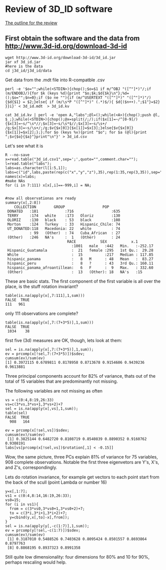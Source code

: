 # Review of 3D_ID software

[The outline for the review](https://github.com/PhrenoID/3dId/blob/master/outline.md)

## First obtain the software and the data from http://www.3d-id.org/download-3d-id
```
wget http://www.3d-id.org/download-3d-id/3d_id.jar
jar xf 3d_id.jar
#here is the data
cd j3d_id/j3d_id/data
```


Get data from the .mdt file into R-compatble .csv

```
perl -e '$o="";while(<STDIN>){chop();$o=$1 if m/^OBJ "([^"]*)"/;if (m/ENDOBJ/){for $k (keys %d){print "$o;$k;$d{$k}\n"};%d=();$o="";$n=0};if ($o ne ""){if (m/^USERTEXT "([^"]*)" "([^"]*)"/){$d{$1} = $2;}else{ if (m/\s*P "([^"]*)" (.*)$/){ $d{($n++).";$1"}=$2} }}i}' < 3d_id.mdt  > 3d_id.kv

cat 3d_id.kv | perl -e 'open A,"labs";@l=();while(<A>){chop();push @l, $_;};while(<STDIN>){chop();@x=split(/;/);if($x[1]=~/^[0-9]/){$x[3]=~s/^\s*//;$x[3]=~s/\s*$//;$x[3]=~s/\s+/ /g;$x[3]=~s/\s+/;/g;$v{$x[0]}{$x[1]}=$x[3];}else{$v{$x[0]}{$x[1]}=$x[2];};};for $o (keys %v){print "$o"; for $a (@l){print ";$v{$o}{$a}"}print"\n"}' > 3d_id.csv
```

Let's see what it is
```
R --no-save
x=read.table("3d_id.csv1",sep=';',quote="",comment.char="");
l=read.table("labs");
labs=as.character(l[1:5,1]);
labs=c("id",labs,paste(rep(c("x","y","z"),35),rep(1:35,rep(3,35)),sep="."));
names(x)=labs;
#make NAs
for (i in 7:111) x[x[,i]==-999,i] = NA;


#now all observationas are ready
summary(x[,2:8])
    COLLECTION        GROUP                 POP     
 DONATED   :181            :716                 :635  
 TERRY     :174   white    :173   Oloriz        :130  
 OLORIZ    :130   black    : 53   black         :108  
 Morton    :124   Turkey   : 33   Hispanic_Chile: 74  
 UT_DONATED:118   Macedonia: 22   white         : 74  
           : 99   (Other)  : 74   Cuba_African  : 27  
 (Other)   :246   NA's     :  1   (Other)       : 24  
                            RACE           SEX           x.1         
                              :1001   male   :442   Min.   :-252.17  
 Hispanic_Guatamala           :  21   female :295   1st Qu.:  29.28  
 White                        :  15          :217   Median : 117.85  
 hispanic_panama              :   8   M      : 48   Mean   :  83.27  
 hispanic_peru                :   8   ?      : 43   3rd Qu.: 160.11  
 hispanic_panama_afroantillean:   6   F      :  9   Max.   : 332.60  
 (Other)                      :  13   (Other): 18   NA's   :15       

```

These are basic stats. The first component of the first variable is
all over the place, is the stuff rotation invariant?


```
table(is.na(apply(x[,7:111],1,sum)))
FALSE  TRUE 
111   961
```
only 111 observations are complete?



```
table(is.na(apply(x[,7:(7+3*5)],1,sum)))
FALSE  TRUE 
 1034    38 
```

first five (3d) measures are OK, though, lets look at them:

```
sel = is.na(apply(x[,7:(7+3*5)],1,sum));
ev = prcomp(x[!sel,7:(7+3*5)])$sdev;
cumsum(ev)/sum(ev)
[1] 0.3972115 0.6789811 0.8178958 0.8713678 0.9154606 0.9439236 0.9613881
```

Three principal components account for 82% of variance, thats out of 
the total of 15 variables that are predominantly not missing.

The following variables are not missing as often
```
vs = c(0:4,8:19,26:33)
vs=c(3*vs,3*vs+1,3*vs+2)+7
sel = is.na(apply(x[,vs],1,sum));
table(sel)
FALSE  TRUE 
  908   164 

ev = prcomp(x[!sel,vs])$sdev;
cumsum(ev)/sum(ev)
 [1] 0.3825144 0.6482720 0.8108719 0.8540839 0.8890352 0.9160762 0.9308191
labs[vs[prcomp(x[!sel,vs])$rotation[,1] < -0.15]]
```
Wow, the same picture, three PCs explain 81% of variance for 75 variables, 908 complete observations. 
Notable the first three eigenvetors are Y's, X's, and Z's, correspondingly. 


Lets do rotation invariance, for example get vectors to each
point start from the back of the scull (point Lambda or number 16)
```
y=x[,1:7];
vs1 = c(0:4,8:14,16:19,26:33);
vs0=15;
for (i in vs1){
  from = c(3*vs0,3*vs0+1,3*vs0+2)+7;
  to = c(3*i,3*i+1,3*i+2)+7;
  y=cbind(y,x[,to]-x[,from]);
}
sel = is.na(apply(y[,-c(1:7)],1,sum));
ev = prcomp(y[!sel,-c(1:7)])$sdev;
cumsum(ev)/sum(ev)
 [1] 0.3187010 0.5488526 0.7403628 0.8095424 0.8501557 0.8693864 0.8797763
 [8] 0.8868195 0.8937323 0.8991358
```
Still quite low dimensionality: four dimensions for 80% and 10 for
90%, perhaps rescaling would help. 